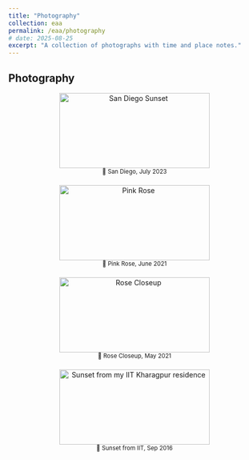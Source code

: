 ```yaml
---
title: "Photography"
collection: eaa
permalink: /eaa/photography
# date: 2025-08-25
excerpt: "A collection of photographs with time and place notes."
---
```


## Photography

<div style="display: flex; flex-wrap: wrap; gap: 20px; justify-content: center;">

  <div style="flex: 0 0 30%; text-align: center;">
    <img src="{{ '/images/eaa/2023-07-22_photo_san_diego.jpg' | relative_url }}" alt="San Diego Sunset" width="300" height="150"><br>
    <small>🌇 San Diego, July 2023</small>
  </div>

  <div style="flex: 0 0 30%; text-align: center;">
    <img src="{{ '/images/eaa/2021-06-29-photo_pink_rose.jpg' | relative_url }}" alt="Pink Rose" width="300" height="150"><br>
    <small>🌸 Pink Rose, June 2021</small>
  </div>

  <div style="flex: 0 0 30%; text-align: center;">
    <img src="{{ '/images/eaa/2021-05-31_photography_rose.jpg' | relative_url }}" alt="Rose Closeup" width="300" height="150"><br>
    <small>🌹 Rose Closeup, May 2021</small>
  </div>

  <div style="flex: 0 0 30%; text-align: center;">
    <img src="{{ '/images/eaa/2016-10-01-sunset_from_iit.jpg' | relative_url }}" alt="Sunset from my IIT Kharagpur residence" width="300" height="150"><br>
    <small>🌇 Sunset from IIT, Sep 2016</small>
  </div>

</div>
